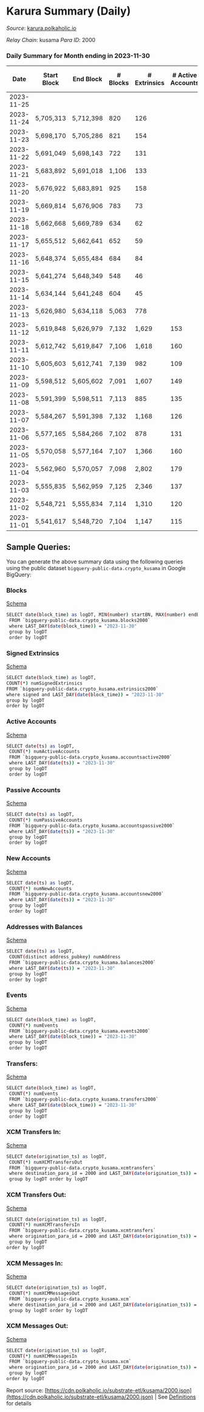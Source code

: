 # Karura Summary (Daily)

_Source_: [karura.polkaholic.io](https://karura.polkaholic.io)

*Relay Chain*: kusama
*Para ID*: 2000



### Daily Summary for Month ending in 2023-11-30


| Date    | Start Block | End Block | # Blocks | # Extrinsics | # Active Accounts | # Passive Accounts | # New Accounts | # Addresses | # Events  | # Transfers ($USD) | # XCM Transfers In ($USD) | # XCM Transfers Out ($USD) | # XCM In | # XCM Out | Issues |
|---------|-------------|-----------|----------|--------------|-------------------|--------------------|----------------|-------------|-----------|--------------------|---------------------------|----------------------------|----------|-----------|--------|
| 2023-11-25 |  |  |  |  |  |  |  |  |  |   | 19 ($7,180.33) | 5 ($153.87) | 24 | 23 |  |
| 2023-11-24 | 5,705,313 | 5,712,398 | 820 | 126 |  |  |  |  | 3,198 | 426 ($15,530.56) | 21 ($7,495.53) | 8 ($744.34) | 28 | 24 |  |
| 2023-11-23 | 5,698,170 | 5,705,286 | 821 | 154 |  |  |  |  | 3,580 | 506 ($20,303.10) | 11 ($5,188.26) | 4 ($74.39) | 26 | 25 |  |
| 2023-11-22 | 5,691,049 | 5,698,143 | 722 | 131 |  |  |  |  | 2,863 | 355 ($5,760.76) | 18 ($11,167.71) | 7 ($840.23) | 29 | 30 |  |
| 2023-11-21 | 5,683,892 | 5,691,018 | 1,106 | 133 |  |  |  |  | 4,250 | 553 ($7,042.53) | 8 ($3,273.60) | 16 ($1,859.99) | 11 | 12 |  |
| 2023-11-20 | 5,676,922 | 5,683,891 | 925 | 158 |  |  |  |  | 3,756 | 481 ($17,778.37) | 24 ($9,622.84) | 7 ($72.91) | 11 | 17 |  |
| 2023-11-19 | 5,669,814 | 5,676,906 | 783 | 73 |  |  |  |  | 2,750 | 370 ($3,082.53) | 26 ($4,747.44) | 5 ($1,450.10) | 58 | 66 |  |
| 2023-11-18 | 5,662,668 | 5,669,789 | 634 | 62 |  |  |  |  | 2,144 | 256 ($9,516.25) | 16 ($4,924.57) | 6 ($2,731.14) | 23 | 27 |  |
| 2023-11-17 | 5,655,512 | 5,662,641 | 652 | 59 |  |  |  |  | 2,383 | 326 ($3,306.00) | 18 ($3,777.56) | 7 ($1,508.94) | 56 | 60 |  |
| 2023-11-16 | 5,648,374 | 5,655,484 | 684 | 84 |  |  |  |  | 2,642 | 375 ($104,281.50) | 28 ($12,475.08) | 4 ($1,562.93) | 65 | 89 |  |
| 2023-11-15 | 5,641,274 | 5,648,349 | 548 | 46 |  |  |  |  | 1,918 | 259 ($6,149.06) | 8 ($7,879.09) | 1 ($0.00327) | 31 | 54 |  |
| 2023-11-14 | 5,634,144 | 5,641,248 | 604 | 45 |  |  |  |  | 2,046 | 292 ($2,136.85) | 30 ($18,514.62) | 3 ($13.61) | 49 | 41 |  |
| 2023-11-13 | 5,626,980 | 5,634,118 | 5,063 | 778 |  |  |  |  | 19,881 | 2,675 ($276,085.99) | 9 ($490.29) | 22 ($18,923.23) | 79 | 86 |  |
| 2023-11-12 | 5,619,848 | 5,626,979 | 7,132 | 1,629 | 153 | 30 | 16 | 97,915 | 32,681 | 4,562 ($409,749.75) | 41 ($17,387.04) | 38 ($21,681.35) | 91 | 86 |  |
| 2023-11-11 | 5,612,742 | 5,619,847 | 7,106 | 1,618 | 160 | 28 | 13 | 97,901 | 32,919 | 4,597 ($351,098.49) | 46 ($9,326.43) | 48 ($9,183.26) | 68 | 78 |  |
| 2023-11-10 | 5,605,603 | 5,612,741 | 7,139 | 982 | 109 | 20 | 8 | 97,891 | 27,803 | 3,680 ($280,282.21) | 32 ($12,897.74) | 38 ($19,831.17) | 58 | 69 |  |
| 2023-11-09 | 5,598,512 | 5,605,602 | 7,091 | 1,607 | 149 | 25 | 9 | 97,884 | 33,164 | 4,570 ($270,947.59) | 49 ($5,232.94) | 88 ($26,388.73) | 110 | 102 |  |
| 2023-11-08 | 5,591,399 | 5,598,511 | 7,113 | 885 | 135 | 22 |  | 97,876 | 26,993 | 3,657 ($199,756.33) | 28 ($19,447.35) | 34 ($59,642.42) | 43 | 55 |  |
| 2023-11-07 | 5,584,267 | 5,591,398 | 7,132 | 1,168 | 126 | 31 | 11 | 97,869 | 29,338 | 3,858 ($203,871.60) | 67 ($70,273.67) | 69  | 229 | 244 |  |
| 2023-11-06 | 5,577,165 | 5,584,266 | 7,102 | 878 | 131 | 28 | 8 | 97,861 | 27,159 | 3,686 ($120,053.27) | 43 ($14,017.03) | 46  | 61 | 68 |  |
| 2023-11-05 | 5,570,058 | 5,577,164 | 7,107 | 1,366 | 160 | 27 |  | 97,855 | 31,083 | 4,331 ($311,493.12) | 53 ($18,299.79) | 57  | 121 | 143 |  |
| 2023-11-04 | 5,562,960 | 5,570,057 | 7,098 | 2,802 | 179 | 45 | 28 | 97,851 | 43,149 | 6,582 ($636,741.87) | 75 ($36,596.18) | 51 ($9,606.91) | 103 | 76 |  |
| 2023-11-03 | 5,555,835 | 5,562,959 | 7,125 | 2,346 | 137 | 32 | 15 | 97,824 | 39,862 | 5,968 ($302,462.69) | 47 ($29,454.62) | 29 ($18,240.29) | 72 | 43 |  |
| 2023-11-02 | 5,548,721 | 5,555,834 | 7,114 | 1,310 | 120 | 23 | 6 | 97,812 | 30,894 | 4,302 ($97,131.56) | 32 ($8,536.90) | 30 ($11,451.32) | 53 | 44 |  |
| 2023-11-01 | 5,541,617 | 5,548,720 | 7,104 | 1,147 | 115 | 27 | 7 | 97,807 | 29,029 | 3,877 ($102,200.65) | 42 ($9,781.08) | 34 ($13,761.85) | 48 | 47 |  |

## Sample Queries:
You can generate the above summary data using the following queries using the public dataset `bigquery-public-data.crypto_kusama` in Google BigQuery:


### Blocks 

[Schema](https://github.com/colorfulnotion/substrate-etl/blob/main/schema/blocks.json)

```bash
SELECT date(block_time) as logDT, MIN(number) startBN, MAX(number) endBN, COUNT(*) numBlocks 
 FROM `bigquery-public-data.crypto_kusama.blocks2000`  
 where LAST_DAY(date(block_time)) = "2023-11-30" 
 group by logDT 
 order by logDT
```

### Signed Extrinsics 

[Schema](https://github.com/colorfulnotion/substrate-etl/blob/main/schema/extrinsics.json)

```bash
SELECT date(block_time) as logDT, 
COUNT(*) numSignedExtrinsics 
FROM `bigquery-public-data.crypto_kusama.extrinsics2000`  
where signed and LAST_DAY(date(block_time)) = "2023-11-30" 
group by logDT 
order by logDT
```

### Active Accounts 

[Schema](https://github.com/colorfulnotion/substrate-etl/blob/main/schema/accountsactive.json)

```bash
SELECT date(ts) as logDT, 
 COUNT(*) numActiveAccounts 
 FROM `bigquery-public-data.crypto_kusama.accountsactive2000` 
 where LAST_DAY(date(ts)) = "2023-11-30" 
 group by logDT 
 order by logDT
```

### Passive Accounts 

[Schema](https://github.com/colorfulnotion/substrate-etl/blob/main/schema/accountspassive.json)

```bash
SELECT date(ts) as logDT, 
 COUNT(*) numPassiveAccounts 
 FROM `bigquery-public-data.crypto_kusama.accountspassive2000` 
 where LAST_DAY(date(ts)) = "2023-11-30" 
 group by logDT 
 order by logDT
```

### New Accounts 

[Schema](https://github.com/colorfulnotion/substrate-etl/blob/main/schema/accountsnew.json)

```bash
SELECT date(ts) as logDT, 
 COUNT(*) numNewAccounts 
 FROM `bigquery-public-data.crypto_kusama.accountsnew2000` 
 where LAST_DAY(date(ts)) = "2023-11-30" 
 group by logDT
 order by logDT
```

### Addresses with Balances 

[Schema](https://github.com/colorfulnotion/substrate-etl/blob/main/schema/balances.json)

```bash
SELECT date(ts) as logDT,
 COUNT(distinct address_pubkey) numAddress 
 FROM `bigquery-public-data.crypto_kusama.balances2000` 
 where LAST_DAY(date(ts)) = "2023-11-30" 
 group by logDT 
 order by logDT
```

### Events 

[Schema](https://github.com/colorfulnotion/substrate-etl/blob/main/schema/events.json)

```bash
SELECT date(block_time) as logDT, 
 COUNT(*) numEvents 
 FROM `bigquery-public-data.crypto_kusama.events2000` 
 where LAST_DAY(date(block_time)) = "2023-11-30" 
 group by logDT 
 order by logDT
```

### Transfers:

[Schema](https://github.com/colorfulnotion/substrate-etl/blob/main/schema/transfers.json)

```bash
SELECT date(block_time) as logDT, 
 COUNT(*) numEvents 
 FROM `bigquery-public-data.crypto_kusama.transfers2000` 
 where LAST_DAY(date(block_time)) = "2023-11-30" 
 group by logDT 
 order by logDT
```

### XCM Transfers In: 

[Schema](https://github.com/colorfulnotion/substrate-etl/blob/main/schema/xcmtransfers.json)

```bash
SELECT date(origination_ts) as logDT, 
 COUNT(*) numXCMTransfersOut 
 FROM `bigquery-public-data.crypto_kusama.xcmtransfers` 
 where destination_para_id = 2000 and LAST_DAY(date(origination_ts)) = "2023-11-30" 
 group by logDT order by logDT
```

### XCM Transfers Out: 

[Schema](https://github.com/colorfulnotion/substrate-etl/blob/main/schema/xcmtransfers.json)

```bash
SELECT date(origination_ts) as logDT, 
 COUNT(*) numXCMTransfersIn 
 FROM `bigquery-public-data.crypto_kusama.xcmtransfers` 
 where origination_para_id = 2000 and LAST_DAY(date(origination_ts)) = "2023-11-30" 
 group by logDT 
order by logDT
```

### XCM Messages In: 

[Schema](https://github.com/colorfulnotion/substrate-etl/blob/main/schema/xcm.json)

```bash
SELECT date(origination_ts) as logDT, 
 COUNT(*) numXCMMessagesOut 
 FROM `bigquery-public-data.crypto_kusama.xcm` 
 where destination_para_id = 2000 and LAST_DAY(date(origination_ts)) = "2023-11-30" 
 group by logDT order by logDT
```

### XCM Messages Out: 

[Schema](https://github.com/colorfulnotion/substrate-etl/blob/main/schema/xcm.json)

```bash
SELECT date(origination_ts) as logDT, 
 COUNT(*) numXCMMessagesIn 
 FROM `bigquery-public-data.crypto_kusama.xcm` 
 where origination_para_id = 2000 and LAST_DAY(date(origination_ts)) = "2023-11-30" 
 group by logDT 
order by logDT
```


Report source: [https://cdn.polkaholic.io/substrate-etl/kusama/2000.json](https://cdn.polkaholic.io/substrate-etl/kusama/2000.json) | See [Definitions](/DEFINITIONS.md) for details
